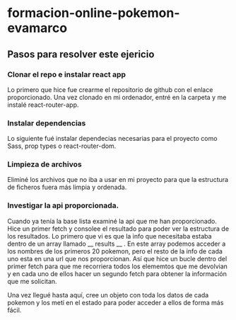 # formacion-online-pokemon-evamarco

## Pasos para resolver este ejericio

### Clonar el repo e instalar react app

Lo primero que hice fue crearme el repositorio de github con el enlace proporcionado. 
Una vez clonado en mi ordenador, entré en la carpeta y me instalé react-router-app.

### Instalar dependencias

Lo siguiente fué instalar dependecias necesarias para el proyecto como Sass, prop types o react-router-dom.

### Limpieza de archivos

Eliminé los archivos que no iba a usar en mi proyecto para que la estructura de ficheros fuera más limpia y ordenada. 

### Investigar la api proporcionada. 

Cuando ya tenía la base lista examiné la api que me han proporcionado. 
Hice un primer fetch y consolee el resultado para poder ver la estructura de los resultados. Lo primero que vi es que la info que necesitaba estaba dentro de un array llamado __ results __ . En este array podemos acceder a los nombres de los primeros 20 pokemon, pero el resto de la info de cada uno esta en una url que nos proporcionan. 
Así que hice un bucle dentro del primer fetch para que me recorriera todos los elememtos que me devolvian y en cada uno de ellos hacer un segundo fetch para obtener la información que me solicitan. 

Una vez llegué hasta aquí, cree un objeto con toda los datos de cada pokemon y los metí en el estado para poder acceder a ellos de forma más fácil. 
